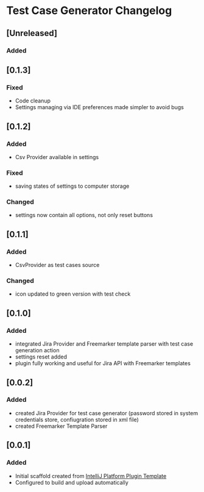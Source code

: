 # Test Case Generator Changelog

## [Unreleased]
### Added

## [0.1.3]
### Fixed
- Code cleanup
- Settings managing via IDE preferences made simpler to avoid bugs

## [0.1.2]
### Added
- Csv Provider available in settings

### Fixed
- saving states of settings to computer storage

### Changed
- settings now contain all options, not only reset buttons


## [0.1.1]
### Added
- CsvProvider as test cases source

### Changed
- icon updated to green version with test check

## [0.1.0]
### Added
- integrated Jira Provider and Freemarker template parser with test case generation action
- settings reset added
- plugin fully working and useful for Jira API with Freemarker templates

## [0.0.2]
### Added
- created Jira Provider for test case generator (password stored in system credentials store, confiugration stored in xml file)
- created Freemarker Template Parser

## [0.0.1]
### Added
- Initial scaffold created from [IntelliJ Platform Plugin Template](https://github.com/JetBrains/intellij-platform-plugin-template)
- Configured to build and upload automatically
